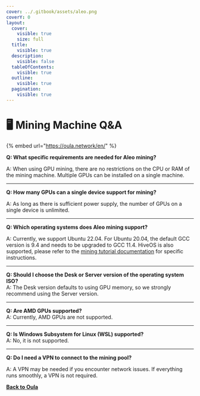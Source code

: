 ```yaml
---
cover: ../.gitbook/assets/aleo.png
coverY: 0
layout:
  cover:
    visible: true
    size: full
  title:
    visible: true
  description:
    visible: false
  tableOfContents:
    visible: true
  outline:
    visible: true
  pagination:
    visible: true
---
```


# 🖥️ Mining Machine Q\&A

{% embed url="https://oula.network/en/" %}

**Q: What specific requirements are needed for Aleo mining?**

A: When using GPU mining, there are no restrictions on the CPU or RAM of the mining machine. Multiple GPUs can be installed on a single machine.

***

**Q: How many GPUs can a single device support for mining?**

A: As long as there is sufficient power supply, the number of GPUs on a single device is unlimited.

***

**Q: Which operating systems does Aleo mining support?**

A: Currently, we support Ubuntu 22.04. For Ubuntu 20.04, the default GCC version is 9.4 and needs to be upgraded to GCC 11.4. HiveOS is also supported, please refer to the [mining tutorial documentation](../start-mining/aleo-hiveos.md) for specific instructions.

***

**Q: Should I choose the Desk or Server version of the operating system ISO?**\
A: The Desk version defaults to using GPU memory, so we strongly recommend using the Server version.

***

**Q: Are AMD GPUs supported?**\
A: Currently, AMD GPUs are not supported.

***

**Q: Is Windows Subsystem for Linux (WSL) supported?**\
A: No, it is not supported.

***

**Q: Do I need a VPN to connect to the mining pool?**

A: A VPN may be needed if you encounter network issues. If everything runs smoothly, a VPN is not required.





[**Back to Oula**](https://oula.network/en/login)
